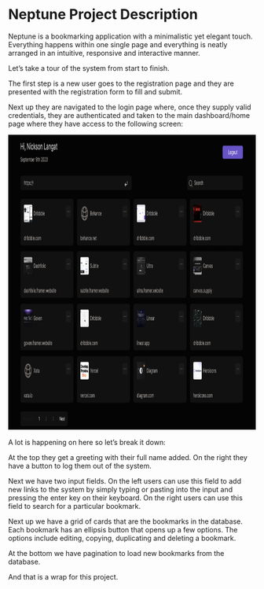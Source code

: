 # Neptune Project Description

Neptune is a bookmarking application with a minimalistic yet elegant touch. Everything happens within one 
single page and everything is neatly arranged in an intuitive, responsive and interactive manner. 

Let’s take a tour of the system from start to finish.

The first step is a new user goes to the registration page and they are presented with the registration form to fill and submit.

Next up they are navigated to the login page where, once they supply valid credentials, 
they are authenticated and taken to the main dashboard/home page where they have access to the following screen:
<p align="start">
  <img src="screens/screen.png" height="600">
</p>
A lot is happening on here so let’s break it down:

At the top they get a greeting with their full name added. On the right they have a button to log them out of the system.

Next we have two input fields. On the left users can use this field to add new links to the system by simply 
typing or pasting into the input and pressing the enter key on their keyboard. On the right users can use this field to search for a particular bookmark.

Next up we have a grid of cards that are the bookmarks in the database. Each bookmark has an ellipsis button that opens up a few options.
The options include editing, copying, duplicating and deleting a bookmark.

At the bottom we have pagination to load new bookmarks from the database.

And that is a wrap for this project.
